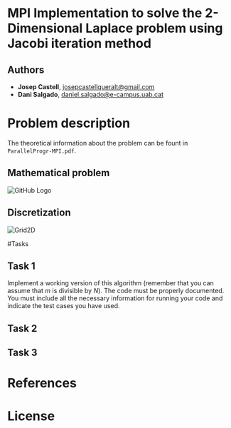 # MPI Implementation to solve the 2-Dimensional Laplace problem using Jacobi iteration method

## Authors
* **Josep Castell**, josepcastellqueralt@gmail.com
* **Dani Salgado**, daniel.salgado@e-campus.uab.cat


# Problem description

The theoretical information about the problem can be fount in 
`ParallelProgr-MPI.pdf`.

## Mathematical problem

![GitHub Logo](http://tutorial.math.lamar.edu/Classes/DE/LaplacesEqn_files/eq0005P.gif) 


## Discretization

![Grid2D](http://basor.fcqb.uasnet.mx/grid.png)

#Tasks

## Task 1
Implement a working version of this algorithm (remember that you can assume that *m* is divisible by *N*). The code must be properly documented. You must include all the necessary information for running your code and indicate the test cases you have used.

## Task 2



## Task 3




# References


# License
